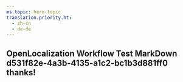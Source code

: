 ```yaml
---
ms.topic: hero-topic
translation.priority.ht: 
  - zh-cn
  - de-de
---
```

## OpenLocalization Workflow Test MarkDown d531f82e-4a3b-4135-a1c2-bc1b3d881ff0 thanks!
